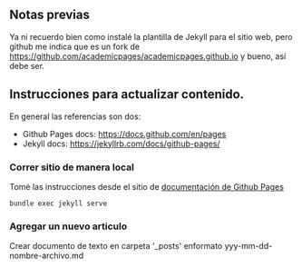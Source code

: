 <!-- ---
title: "About"
permalink: "/about/"
layout: page
--- -->

## Notas previas
Ya ni recuerdo bien como instalé la plantilla de Jekyll para el sitio web, pero github me indica que es un fork de https://github.com/academicpages/academicpages.github.io y bueno, así debe ser.

## Instrucciones para actualizar contenido. 

En general las referencias son dos:
- Github Pages docs: https://docs.github.com/en/pages
- Jekyll docs: https://jekyllrb.com/docs/github-pages/

### Correr sitio de manera local

Tomé las instrucciones desde el sitio de [documentación de Github Pages](https://docs.github.com/en/pages/setting-up-a-github-pages-site-with-jekyll/testing-your-github-pages-site-locally-with-jekyll)

```
bundle exec jekyll serve
```



### Agregar un nuevo articulo

Crear documento de texto en carpeta '_posts' enformato yyy-mm-dd-nombre-archivo.md